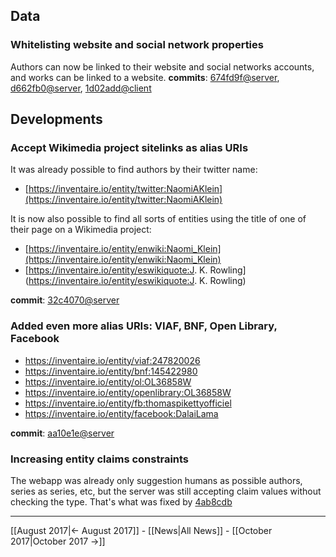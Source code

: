 <!-- LANG:EN, title="September 2017"-->

## Data

### Whitelisting website and social network properties
Authors can now be linked to their website and social networks accounts, and works can be linked to a website.
**commits**: [674fd9f@server](https://github.com/inventaire/inventaire/commit/674fd9f), [d662fb0@server](https://github.com/inventaire/inventaire/commit/d662fb0), [1d02add@client](https://github.com/inventaire/inventaire-client/commit/1d02add)

## Developments

### Accept Wikimedia project sitelinks as alias URIs
It was already possible to find authors by their twitter name:
* [https://inventaire.io/entity/twitter:NaomiAKlein](https://inventaire.io/entity/twitter:NaomiAKlein)

It is now also possible to find all sorts of entities using the title of one of their page on a Wikimedia project:
* [https://inventaire.io/entity/enwiki:Naomi_Klein](https://inventaire.io/entity/enwiki:Naomi_Klein)
* [https://inventaire.io/entity/eswikiquote:J. K. Rowling](https://inventaire.io/entity/eswikiquote:J. K. Rowling)

**commit**: [32c4070@server](https://github.com/inventaire/inventaire/commit/32c4070)

### Added even more alias URIs: VIAF, BNF, Open Library, Facebook
* https://inventaire.io/entity/viaf:247820026
* https://inventaire.io/entity/bnf:145422980
* https://inventaire.io/entity/ol:OL36858W
* https://inventaire.io/entity/openlibrary:OL36858W
* https://inventaire.io/entity/fb:thomaspikettyofficiel
* https://inventaire.io/entity/facebook:DalaiLama

**commit**: [aa10e1e@server](https://github.com/inventaire/inventaire/commit/aa10e1e)

### Increasing entity claims constraints
  The webapp was already only suggestion humans as possible authors, series as series, etc, but the server was still accepting claim values without checking the type. That's what was fixed by [4ab8cdb](https://github.com/inventaire/inventaire/commit/4ab8cdb)
 
<hr>

[[August 2017|← August 2017]] - [[News|All News]] - [[October 2017|October 2017 →]]